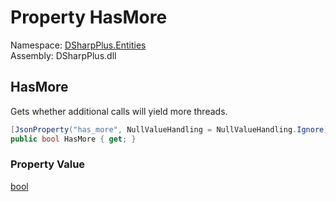 # Property HasMore

Namespace: [DSharpPlus.Entities](DSharpPlus.Entities.md)  
Assembly: DSharpPlus.dll

## <a id="DSharpPlus_Entities_ThreadQueryResult_HasMore"></a>HasMore

Gets whether additional calls will yield more threads.

```csharp
[JsonProperty("has_more", NullValueHandling = NullValueHandling.Ignore)]
public bool HasMore { get; }
```

### Property Value

[bool](https://learn.microsoft.com/dotnet/api/system.boolean)


